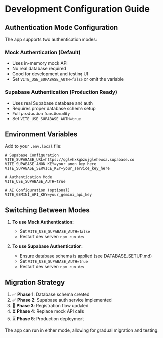 # Development Configuration Guide

## Authentication Mode Configuration

The app supports two authentication modes:

### Mock Authentication (Default)
- Uses in-memory mock API
- No real database required
- Good for development and testing UI
- Set `VITE_USE_SUPABASE_AUTH=false` or omit the variable

### Supabase Authentication (Production Ready)
- Uses real Supabase database and auth
- Requires proper database schema setup
- Full production functionality
- Set `VITE_USE_SUPABASE_AUTH=true`

## Environment Variables

Add to your `.env.local` file:

```
# Supabase Configuration
VITE_SUPABASE_URL=https://qglvhxkgbzujglehewsa.supabase.co
VITE_SUPABASE_ANON_KEY=your_anon_key_here
VITE_SUPABASE_SERVICE_KEY=your_service_key_here

# Authentication Mode
VITE_USE_SUPABASE_AUTH=true

# AI Configuration (optional)
VITE_GEMINI_API_KEY=your_gemini_api_key
```

## Switching Between Modes

1. **To use Mock Authentication:**
   - Set `VITE_USE_SUPABASE_AUTH=false`
   - Restart dev server: `npm run dev`

2. **To use Supabase Authentication:**
   - Ensure database schema is applied (see DATABASE_SETUP.md)
   - Set `VITE_USE_SUPABASE_AUTH=true`
   - Restart dev server: `npm run dev`

## Migration Strategy

1. ✅ **Phase 1**: Database schema created
2. ✅ **Phase 2**: Supabase auth service implemented
3. 🚧 **Phase 3**: Registration flow updated
4. ⏳ **Phase 4**: Replace mock API calls
5. ⏳ **Phase 5**: Production deployment

The app can run in either mode, allowing for gradual migration and testing.